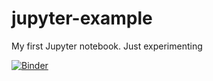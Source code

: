 # jupyter-example
My first Jupyter notebook. Just experimenting

[![Binder](https://mybinder.org/badge_logo.svg)](https://mybinder.org/v2/gh/minfuso/jupyter-example/master)
